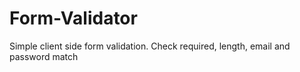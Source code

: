 # Form-Validator
Simple client side form validation. Check required, length, email and password match
